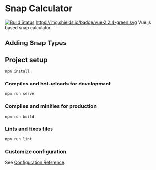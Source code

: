 # Snap Calculator
[![Build Status](https://www.travis-ci.com/hickmanz/snap_calculator.svg?branch=main)](https://www.travis-ci.com/hickmanz/snap_calculator)
https://img.shields.io/badge/vue-2.2.4-green.svg
Vue.js based snap calculator. 

## Adding Snap Types



## Project setup
```
npm install
```

### Compiles and hot-reloads for development
```
npm run serve
```

### Compiles and minifies for production
```
npm run build
```

### Lints and fixes files
```
npm run lint
```

### Customize configuration
See [Configuration Reference](https://cli.vuejs.org/config/).
